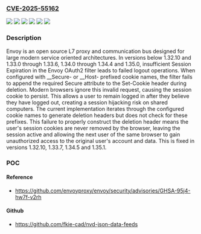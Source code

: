 ### [CVE-2025-55162](https://cve.mitre.org/cgi-bin/cvename.cgi?name=CVE-2025-55162)
![](https://img.shields.io/static/v1?label=Product&message=envoy&color=blue)
![](https://img.shields.io/static/v1?label=Version&message=%3C%3D%201.32.0%2C%20%3C%201.32.10%20&color=brightgreen)
![](https://img.shields.io/static/v1?label=Version&message=%3E%3D%201.33.0%2C%20%3C%201.33.7%20&color=brightgreen)
![](https://img.shields.io/static/v1?label=Version&message=%3E%3D%201.34.0%2C%20%3C%201.34.5%20&color=brightgreen)
![](https://img.shields.io/static/v1?label=Version&message=%3E%3D%201.35.0%2C%20%3C%201.35.1%20&color=brightgreen)
![](https://img.shields.io/static/v1?label=Vulnerability&message=CWE-613%3A%20Insufficient%20Session%20Expiration&color=brightgreen)

### Description

Envoy is an open source L7 proxy and communication bus designed for large modern service oriented architectures. In versions below 1.32.10 and 1.33.0 through 1.33.6, 1.34.0 through 1.34.4 and 1.35.0, insufficient Session Expiration in the Envoy OAuth2 filter leads to failed logout operations. When configured with __Secure- or __Host- prefixed cookie names, the filter fails to append the required Secure attribute to the Set-Cookie header during deletion. Modern browsers ignore this invalid request, causing the session cookie to persist. This allows a user to remain logged in after they believe they have logged out, creating a session hijacking risk on shared computers. The current implementation iterates through the configured cookie names to generate deletion headers but does not check for these prefixes. This failure to properly construct the deletion header means the user's session cookies are never removed by the browser, leaving the session active and allowing the next user of the same browser to gain unauthorized access to the original user's account and data. This is fixed in versions 1.32.10, 1.33.7, 1.34.5 and 1.35.1.

### POC

#### Reference
- https://github.com/envoyproxy/envoy/security/advisories/GHSA-95j4-hw7f-v2rh

#### Github
- https://github.com/fkie-cad/nvd-json-data-feeds

